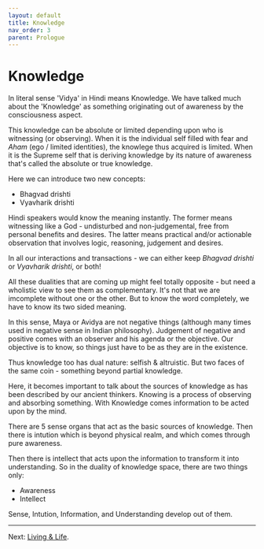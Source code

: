 ```yaml
---
layout: default
title: Knowledge
nav_order: 3
parent: Prologue
---
```


# Knowledge

In literal sense 'Vidya' in Hindi means Knowledge. We have talked much about the 'Knowledge' as something originating out of awareness by the consciousness aspect. 

This knowledge can be absolute or limited depending upon who is witnessing (or observing). When it is the individual self filled with fear and *Aham* (ego / limited identities), the knowlege thus acquired is limited. When it is the Supreme self that is deriving knowledge by its nature of awareness that's called the absolute or true knowledge.

Here we can introduce two new concepts:
- Bhagvad drishti
- Vyavharik drishti

Hindi speakers would know the meaning instantly. 
The former means witnessing like a God - undisturbed and non-judgemental, free from personal benefits and desires.
The latter means practical and/or actionable observation that involves logic, reasoning, judgement and desires.

In all our interactions and transactions - we can either keep *Bhagvad drishti* or *Vyavharik drishti*, or both!

All these dualities that are coming up might feel totally opposite - but need a wholistic view to see them as complementary. It's not that we are imcomplete without one or the other. But to know the word completely, we have to know its two sided meaning.

In this sense, Maya or Avidya are not negative things (although many times used in negative sense in Indian philosophy). Judgement of negative and positive comes with an observer and his agenda or the objective. Our objective is to know, so things just have to be as they are in the existence.

Thus knowledge too has dual nature: selfish & altruistic. But two faces of the same coin - something beyond partial knowledge.

Here, it becomes important to talk about the sources of knowledge as has been described by our ancient thinkers. Knowing is a process of observing and absorbing something. With Knowledge comes information to be acted upon by the mind.

There are 5 sense organs that act as the basic sources of knowledge. Then there is intution which is beyond physical realm, and which comes through pure awareness.

Then there is intellect that acts upon the information to transform it into understanding. So in the duality of knowledge space, there are two things only:
- Awareness
- Intellect

Sense, Intution, Information, and Understanding develop out of them.

---

Next: [Living & Life](/c0/life/).
